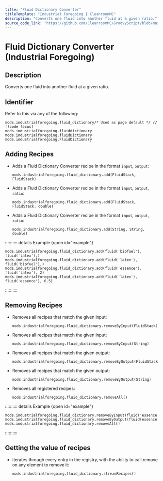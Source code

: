 ```yaml
---
title: "Fluid Dictionary Converter"
titleTemplate: "Industrial Foregoing | CleanroomMC"
description: "Converts one fluid into another fluid at a given ratio."
source_code_link: "https://github.com/CleanroomMC/GroovyScript/blob/master/src/main/java/com/cleanroommc/groovyscript/compat/mods/industrialforegoing/FluidDictionary.java"
---
```


# Fluid Dictionary Converter (Industrial Foregoing)

## Description

Converts one fluid into another fluid at a given ratio.

## Identifier

Refer to this via any of the following:

```groovy:no-line-numbers {1}
mods.industrialforegoing.fluid_dictionary/* Used as page default */ // [!code focus]
mods.industrialforegoing.fluiddictionary
mods.industrialforegoing.fluidDictionary
mods.industrialforegoing.FluidDictionary
```


## Adding Recipes

- Adds a Fluid Dictionary Converter recipe in the format `input`, `output`:

    ```groovy:no-line-numbers
    mods.industrialforegoing.fluid_dictionary.add(FluidStack, FluidStack)
    ```

- Adds a Fluid Dictionary Converter recipe in the format `input`, `output`, `ratio`:

    ```groovy:no-line-numbers
    mods.industrialforegoing.fluid_dictionary.add(FluidStack, FluidStack, double)
    ```

- Adds a Fluid Dictionary Converter recipe in the format `input`, `output`, `ratio`:

    ```groovy:no-line-numbers
    mods.industrialforegoing.fluid_dictionary.add(String, String, double)
    ```

:::::::::: details Example {open id="example"}
```groovy:no-line-numbers
mods.industrialforegoing.fluid_dictionary.add(fluid('biofuel'), fluid('latex'),)
mods.industrialforegoing.fluid_dictionary.add(fluid('latex'), fluid('biofuel'),)
mods.industrialforegoing.fluid_dictionary.add(fluid('essence'), fluid('latex'), 2)
mods.industrialforegoing.fluid_dictionary.add(fluid('latex'), fluid('essence'), 0.5)
```

::::::::::

## Removing Recipes

- Removes all recipes that match the given input:

    ```groovy:no-line-numbers
    mods.industrialforegoing.fluid_dictionary.removeByInput(FluidStack)
    ```

- Removes all recipes that match the given input:

    ```groovy:no-line-numbers
    mods.industrialforegoing.fluid_dictionary.removeByInput(String)
    ```

- Removes all recipes that match the given output:

    ```groovy:no-line-numbers
    mods.industrialforegoing.fluid_dictionary.removeByOutput(FluidStack)
    ```

- Removes all recipes that match the given output:

    ```groovy:no-line-numbers
    mods.industrialforegoing.fluid_dictionary.removeByOutput(String)
    ```

- Removes all registered recipes:

    ```groovy:no-line-numbers
    mods.industrialforegoing.fluid_dictionary.removeAll()
    ```

:::::::::: details Example {open id="example"}
```groovy:no-line-numbers
mods.industrialforegoing.fluid_dictionary.removeByInput(fluid('essence'))
mods.industrialforegoing.fluid_dictionary.removeByOutput(fluid(essence'))
mods.industrialforegoing.fluid_dictionary.removeAll()
```

::::::::::

## Getting the value of recipes

- Iterates through every entry in the registry, with the ability to call remove on any element to remove it:

    ```groovy:no-line-numbers
    mods.industrialforegoing.fluid_dictionary.streamRecipes()
    ```
